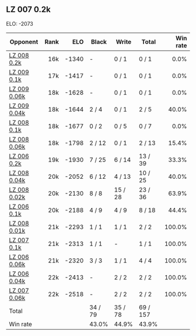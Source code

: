 ## LZ 007 0.2k ##

ELO: -2073

Opponent | Rank | ELO | Black | Write | Total | Win rate
---------|-----:|----:|-------|-------|-------|-------:
[LZ 008 0.2k](LZ%20008%200.2k.md) | 16k | -1340 | - | 0 / 1 | 0 / 1 | 0.0%
[LZ 009 0.1k](LZ%20009%200.1k.md) | 17k | -1417 | - | 0 / 1 | 0 / 1 | 0.0%
[LZ 009 0.06k](LZ%20009%200.06k.md) | 18k | -1628 | - | 0 / 1 | 0 / 1 | 0.0%
[LZ 009 0.04k](LZ%20009%200.04k.md) | 18k | -1644 | 2 / 4 | 0 / 1 | 2 / 5 | 40.0%
[LZ 008 0.1k](LZ%20008%200.1k.md) | 18k | -1677 | 0 / 2 | 0 / 5 | 0 / 7 | 0.0%
[LZ 008 0.06k](LZ%20008%200.06k.md) | 18k | -1798 | 2 / 12 | 0 / 1 | 2 / 13 | 15.4%
[LZ 006 0.2k](LZ%20006%200.2k.md) | 19k | -1930 | 7 / 25 | 6 / 14 | 13 / 39 | 33.3%
[LZ 008 0.04k](LZ%20008%200.04k.md) | 20k | -2052 | 6 / 12 | 4 / 13 | 10 / 25 | 40.0%
[LZ 008 0.02k](LZ%20008%200.02k.md) | 20k | -2130 | 8 / 8 | 15 / 28 | 23 / 36 | 63.9%
[LZ 006 0.1k](LZ%20006%200.1k.md) | 20k | -2188 | 4 / 9 | 4 / 9 | 8 / 18 | 44.4%
[LZ 008 0.01k](LZ%20008%200.01k.md) | 21k | -2293 | 1 / 1 | 1 / 1 | 2 / 2 | 100.0%
[LZ 007 0.1k](LZ%20007%200.1k.md) | 21k | -2313 | 1 / 1 | - | 1 / 1 | 100.0%
[LZ 006 0.06k](LZ%20006%200.06k.md) | 21k | -2320 | 3 / 3 | 1 / 1 | 4 / 4 | 100.0%
[LZ 006 0.04k](LZ%20006%200.04k.md) | 22k | -2413 | - | 2 / 2 | 2 / 2 | 100.0%
[LZ 007 0.06k](LZ%20007%200.06k.md) | 22k | -2518 | - | 2 / 2 | 2 / 2 | 100.0%
Total | | | 34 / 79 | 35 / 78 | 69 / 157 | 
Win rate| | | 43.0% | 44.9% | 43.9% | 
